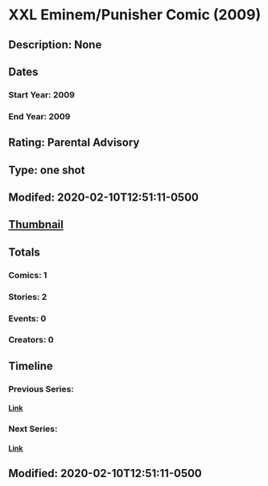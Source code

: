 # XXL Eminem/Punisher Comic (2009)
## Description: None
## Dates
### Start Year: 2009
### End Year: 2009
## Rating: Parental Advisory
## Type: one shot
## Modifed: 2020-02-10T12:51:11-0500
## [Thumbnail](http://i.annihil.us/u/prod/marvel/i/mg/6/50/4bb49c62222f8.jpg)
## Totals
### Comics: 1
### Stories: 2
### Events: 0
### Creators: 0
## Timeline
### Previous Series: 
#### [Link]()
### Next Series: 
#### [Link]()
## Modified: 2020-02-10T12:51:11-0500